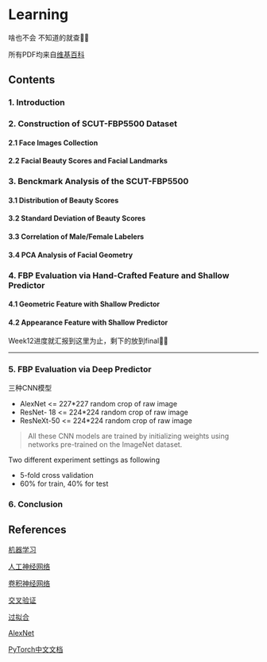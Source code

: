 # Learning
啥也不会 不知道的就查✊🏻

所有PDF均来自[维基百科](https://zh.wikipedia.org/)

## Contents
### 1. Introduction
### 2. Construction of SCUT-FBP5500 Dataset
#### 2.1 Face Images Collection
#### 2.2 Facial Beauty Scores and Facial Landmarks
### 3. Benckmark Analysis of the SCUT-FBP5500
#### 3.1 Distribution of Beauty Scores
#### 3.2 Standard Deviation of Beauty Scores
#### 3.3 Correlation of Male/Female Labelers
#### 3.4 PCA Analysis of Facial Geometry
### 4. FBP Evaluation via Hand-Crafted Feature and Shallow Predictor
#### 4.1 Geometric Feature with Shallow Predictor
#### 4.2 Appearance Feature with Shallow Predictor

Week12进度就汇报到这里为止，剩下的放到final👋🏻

---
### 5. FBP Evaluation via Deep Predictor
三种CNN模型
- AlexNet <= 227*227 random crop of raw image
- ResNet- 18 <= 224*224 random crop of raw image
- ResNeXt-50 <= 224*224 random crop of raw image

>All these CNN models are trained by initializing weights using networks pre-trained on the ImageNet dataset. 

Two different experiment settings as following
- 5-fold cross validation
- 60% for train, 40% for test

### 6. Conclusion

## References
[机器学习](https://zh.wikipedia.org/wiki/机器学习) 

[人工神经网络](https://zh.wikipedia.org/wiki/人工神经网络) 

[卷积神经网络](https://zh.wikipedia.org/wiki/卷积神经网络)

[交叉验证](https://zh.wikipedia.org/wiki/交叉验证)

[过拟合](https://zh.wikipedia.org/wiki/过拟合)

[AlexNet](https://my.oschina.net/u/876354/blog/1633143)

[PyTorch中文文档](https://pytorch-cn.readthedocs.io/zh/latest/)